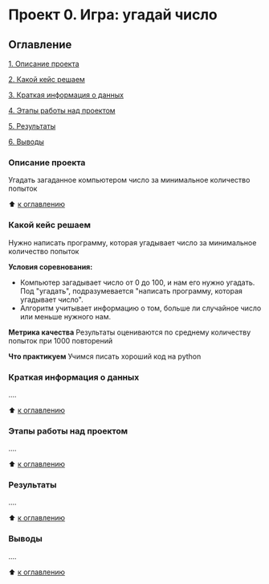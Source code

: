 # Проект 0. Игра: угадай число

## Оглавление
[1. Описание проекта](https://github.com/evgenykotko/sf_homework/blob/e99819ca9cb2a69e5d3d5c7a9730fb33b907f585/project_0/README.md#Описание-проекта)

[2. Какой кейс решаем](https://github.com/evgenykotko/sf_homework/blob/e99819ca9cb2a69e5d3d5c7a9730fb33b907f585/project_0/README.md#Какой-кейс-решаем)

[3. Краткая информация о данных](https://github.com/evgenykotko/sf_homework/blob/e99819ca9cb2a69e5d3d5c7a9730fb33b907f585/project_0/README.md#Краткая-информация-о-данных)

[4. Этапы работы над проектом](https://github.com/evgenykotko/sf_homework/blob/e99819ca9cb2a69e5d3d5c7a9730fb33b907f585/project_0/README.md#Этапы-работы-над-проектом)

[5. Результаты](https://github.com/evgenykotko/sf_homework/blob/e99819ca9cb2a69e5d3d5c7a9730fb33b907f585/project_0/README.md#Результаты)

[6. Выводы](https://github.com/evgenykotko/sf_homework/blob/e99819ca9cb2a69e5d3d5c7a9730fb33b907f585/project_0/README.md#Выводы)

### Описание проекта
Угадать загаданное компьютером число за минимальное количество попыток

:arrow_up: [к оглавлению](https://github.com/evgenykotko/sf_homework/blob/e99819ca9cb2a69e5d3d5c7a9730fb33b907f585/project_0/README.md#Оглавление)

### Какой кейс решаем
Нужно написать программу, которая угадывает число за минимальное количество попыток

**Условия соревнования:**
- Компьютер загадывает число от 0 до 100, и нам его нужно угадать. Под "угадать", подразумевается "написать программу, которая угадывает число".  
- Алгоритм учитывает информацию о том, больше ли случайное число или меньше нужного нам.

**Метрика качества**
Результаты оцениваются по среднему количеству попыток при 1000 повторений

**Что практикуем**
Учимся писать хороший код на python

### Краткая информация о данных
....

:arrow_up: [к оглавлению](https://github.com/evgenykotko/sf_homework/blob/e99819ca9cb2a69e5d3d5c7a9730fb33b907f585/project_0/README.md#Оглавление)

### Этапы работы над проектом
....

:arrow_up: [к оглавлению](https://github.com/evgenykotko/sf_homework/blob/e99819ca9cb2a69e5d3d5c7a9730fb33b907f585/project_0/README.md#Оглавление)

### Результаты
....

:arrow_up: [к оглавлению](https://github.com/evgenykotko/sf_homework/blob/e99819ca9cb2a69e5d3d5c7a9730fb33b907f585/project_0/README.md#Оглавление)

### Выводы
....

:arrow_up: [к оглавлению](https://github.com/evgenykotko/sf_homework/blob/e99819ca9cb2a69e5d3d5c7a9730fb33b907f585/project_0/README.md#Оглавление)